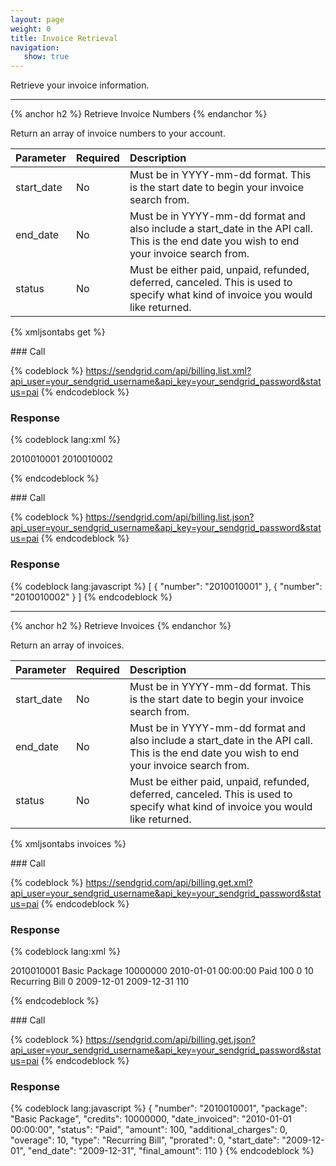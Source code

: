 ```yaml
---
layout: page
weight: 0
title: Invoice Retrieval
navigation:
   show: true
---
```


Retrieve your invoice information.

* * * * *


{% anchor h2 %} Retrieve Invoice Numbers {% endanchor %}


Return an array of invoice numbers to your account.

<table>
<thead>
<tr class="header">
<th align="left">Parameter</th>
<th align="left">Required</th>
<th align="left">Description</th>
</tr>
</thead>
<tbody>
<tr class="odd">
<td align="left">start_date</td>
<td align="left">No</td>
<td align="left">Must be in YYYY-mm-dd format. This is the start date to begin your invoice search from.</td>
</tr>
<tr class="even">
<td align="left">end_date</td>
<td align="left">No</td>
<td align="left">Must be in YYYY-mm-dd format and also include a start_date in the API call. This is the end date you wish to end your invoice search from.</td>
</tr>
<tr class="odd">
<td align="left">status</td>
<td align="left">No</td>
<td align="left">Must be either paid, unpaid, refunded, deferred, canceled. This is used to specify what kind of invoice you would like returned.</td>
</tr>
</tbody>
</table>

{% xmljsontabs get %}

<div class="tab-content">
<div class="tab-pane" id="get-xml">
### Call

{% codeblock %}
https://sendgrid.com/api/billing.list.xml?api_user=your_sendgrid_username&api_key=your_sendgrid_password&status=pai
{% endcodeblock %}

### Response

{% codeblock lang:xml %}
<?xml version="1.0" encoding="ISO-8859-1"?>

<invoices>
   <invoice>
      <number>2010010001</number>
   </invoice>
   <invoice>
      <number>2010010002</number>
   </invoice>
</invoices>

{% endcodeblock %}

</div>
<div class="tab-pane active" id="get-json">
### Call

{% codeblock %}
https://sendgrid.com/api/billing.list.json?api_user=your_sendgrid_username&api_key=your_sendgrid_password&status=pai
{% endcodeblock %}

### Response

{% codeblock lang:javascript %}
[
  {
    "number": "2010010001"
  },
  {
    "number": "2010010002"
  }
]
{% endcodeblock %}

</div>
</div>

* * * * *


{% anchor h2 %} Retrieve Invoices {% endanchor %}


Return an array of invoices.

<table>
<thead>
<tr class="header">
<th align="left">Parameter</th>
<th align="left">Required</th>
<th align="left">Description</th>
</tr>
</thead>
<tbody>
<tr class="odd">
<td align="left">start_date</td>
<td align="left">No</td>
<td align="left">Must be in YYYY-mm-dd format. This is the start date to begin your invoice search from.</td>
</tr>
<tr class="even">
<td align="left">end_date</td>
<td align="left">No</td>
<td align="left">Must be in YYYY-mm-dd format and also include a start_date in the API call. This is the end date you wish to end your invoice search from.</td>
</tr>
<tr class="odd">
<td align="left">status</td>
<td align="left">No</td>
<td align="left">Must be either paid, unpaid, refunded, deferred, canceled. This is used to specify what kind of invoice you would like returned.</td>
</tr>
</tbody>
</table>

{% xmljsontabs invoices %}

<div class="tab-content">
<div class="tab-pane" id="invoices-xml">
### Call

{% codeblock %}
https://sendgrid.com/api/billing.get.xml?api_user=your_sendgrid_username&api_key=your_sendgrid_password&status=pai
{% endcodeblock %}

### Response

{% codeblock lang:xml %}
<?xml version="1.0" encoding="ISO-8859-1"?>

<invoices>
   <invoice>
      <number>2010010001</number>
      <package>Basic Package</package>
      <credits>10000000</credits>
      <date_invoiced>2010-01-01 00:00:00</date_invoiced>
      <status>Paid</status>
      <amount>100</amount>
      <additional_charges>0</additional_charges>
      <overage>10</overage>
      <type>Recurring Bill</type>
      <prorated>0</prorated>
      <start_date>2009-12-01</start_date>
      <end_date>2009-12-31</end_date>
      <final_amount>110</final_amount>
   </invoice>
</invoices>

{% endcodeblock %}

</div>
<div class="tab-pane active" id="invoices-json">
### Call

{% codeblock %}
https://sendgrid.com/api/billing.get.json?api_user=your_sendgrid_username&api_key=your_sendgrid_password&status=pai
{% endcodeblock %}

### Response

{% codeblock lang:javascript %}
{
  "number": "2010010001",
  "package": "Basic Package",
  "credits": 10000000,
  "date_invoiced": "2010-01-01 00:00:00",
  "status": "Paid",
  "amount": 100,
  "additional_charges": 0,
  "overage": 10,
  "type": "Recurring Bill",
  "prorated": 0,
  "start_date": "2009-12-01",
  "end_date": "2009-12-31",
  "final_amount": 110
}
{% endcodeblock %}

</div>
</div>

